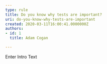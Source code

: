 ```yaml
---
type: rule
title: Do you know why tests are important?
uri: do-you-know-why-tests-are-important
created: 2020-03-11T16:00:41.0000000Z
authors:
- id: 1
  title: Adam Cogan

---
```




<span class='intro'> Enter Intro Text </span>




